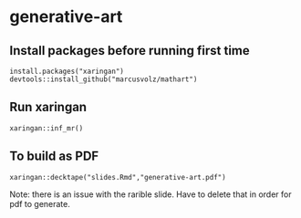 # generative-art

## Install packages before running first time
```
install.packages("xaringan")
devtools::install_github("marcusvolz/mathart")
```

## Run xaringan
```
xaringan::inf_mr()
```

## To build as PDF
```
xaringan::decktape("slides.Rmd","generative-art.pdf")
```

Note: there is an issue with the rarible slide. Have to delete that in order for pdf to generate.
